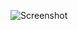 ![Screenshot](https://raw.githubusercontent.com/Cryakl/Ultimate-RAT-Collection/refs/heads/main/Tar/Screenshot.png)
